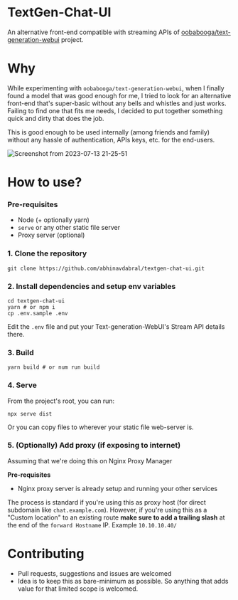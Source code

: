 # TextGen-Chat-UI

An alternative front-end compatible with streaming APIs of [oobabooga/text-generation-webui](https://github.com/oobabooga/text-generation-webui) project.

# Why

While experimenting with `oobabooga/text-generation-webui`, when I finally found a model that was good enough for me, I tried to look for an alternative front-end that's super-basic without any bells and whistles and just works. Failing to find one that fits me needs, I decided to put together something quick and dirty that does the job.

This is good enough to be used internally (among friends and family) without any hassle of authentication, APIs keys, etc. for the end-users.

![Screenshot from 2023-07-13 21-25-51](https://github.com/abhinavdabral/textgen-chat-ui/assets/3845088/dc9875f9-2d67-4f40-8f80-902cf7a1aaab)

# How to use?

### Pre-requisites

- Node (+ optionally yarn)
- `serve` or any other static file server
- Proxy server (optional)

### 1. Clone the repository

```shell
git clone https://github.com/abhinavdabral/textgen-chat-ui.git
```

### 2. Install dependencies and setup env variables

```shell
cd textgen-chat-ui
yarn # or npm i
cp .env.sample .env
```

Edit the `.env` file and put your Text-generation-WebUI's Stream API details there.

### 3. Build

```shell
yarn build # or num run build
```

### 4. Serve

From the project's root, you can run:

```shell
npx serve dist
```

Or you can copy files to wherever your static file web-server is.

### 5. (Optionally) Add proxy (if exposing to internet)

Assuming that we're doing this on Nginx Proxy Manager

**Pre-requisites**

- Nginx proxy server is already setup and running your other services

The process is standard if you're using this as proxy host (for direct subdomain like `chat.example.com`). However, if you're using this as a "Custom location" to an existing route **make sure to add a trailing slash** at the end of the `forward Hostname` IP. Example `10.10.10.40/`

# Contributing

- Pull requests, suggestions and issues are welcomed
- Idea is to keep this as bare-minimum as possible. So anything that adds value for that limited scope is welcomed.
